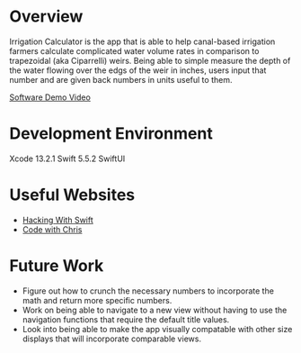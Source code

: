 # Overview

Irrigation Calculator is the app that is able to help canal-based irrigation farmers calculate complicated water volume rates in comparison to trapezoidal (aka Ciparrelli) weirs. Being able to simple measure the depth of the water flowing over the edgs of the weir in inches, users input that number and are given back numbers in units useful to them.

[Software Demo Video](https://youtu.be/aKc2DOF3ktA)

# Development Environment

Xcode 13.2.1
Swift 5.5.2
SwiftUI 

# Useful Websites

* [Hacking With Swift](hackingwithswift.com)
* [Code with Chris](https://www.youtube.com/watch?v=F2ojC6TNwws&t=9268s)

# Future Work

* Figure out how to crunch the necessary numbers to incorporate the math and return more specific numbers.
* Work on being able to navigate to a new view without having to use the navigation functions that require the default title values. 
* Look into being able to make the app visually compatable with other size displays that will incorporate comparable views. 
